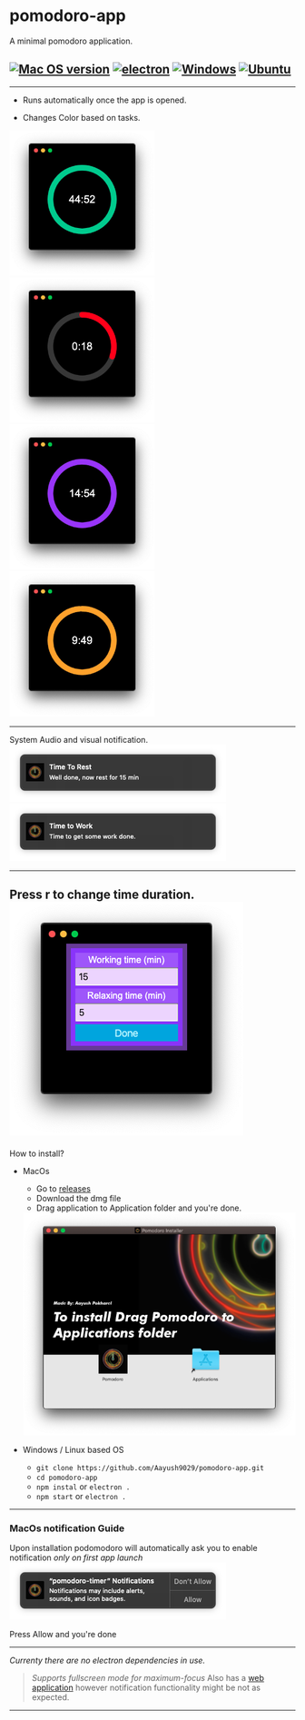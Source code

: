 # pomodoro-app
A minimal pomodoro application.


##  [![Mac OS version](https://img.shields.io/badge/MacOs-All-skyblue?style=flat-square)](https://www.apple.com/ca/watchos/watchos-6/)   [![electron](https://img.shields.io/badge/electron-8-brightred?style=flat-square)](https://www.python.org/) [![Windows](https://img.shields.io/badge/Windows-10-blue?style=flat-square)](https://www.microsoft.com/) [![Ubuntu](https://img.shields.io/badge/Ubuntu-18.04>-pink?style=flat-square)](https://www.apple.com/ios/)


---


* Runs automatically once the app is opened.

* Changes Color based on tasks.

<img src="https://raw.githubusercontent.com/Aayush9029/pomodoro-app/gh-pages/assets/working.png" width="256px"> <img src="https://raw.githubusercontent.com/Aayush9029/pomodoro-app/gh-pages/assets/workingLeft.png" width="256px"><br/> <img src="https://raw.githubusercontent.com/Aayush9029/pomodoro-app/gh-pages/assets/resting.png" width="256px"> <img src="https://raw.githubusercontent.com/Aayush9029/pomodoro-app/gh-pages/assets/workingwarning.png" width="256px">



---
System Audio and visual notification.<br/>
<img src="https://raw.githubusercontent.com/Aayush9029/pomodoro-app/gh-pages/assets/restnotification.png">
<img src="https://raw.githubusercontent.com/Aayush9029/pomodoro-app/gh-pages/assets/worknotification.png">

---
Press r to change time duration.<br/>
<img src="https://raw.githubusercontent.com/Aayush9029/pomodoro-app/gh-pages/assets/changeTime.png">
---


How to install?
- MacOs
  - Go to [releases](https://github.com/Aayush9029/pomodoro-app/releases) 
  - Download the dmg file
  - Drag application to Application folder and you're done.
  <img src="https://raw.githubusercontent.com/Aayush9029/pomodoro-app/gh-pages/assets/installer.png">

- Windows / Linux based OS
  - `git clone https://github.com/Aayush9029/pomodoro-app.git`
  - `cd pomodoro-app`
  - `npm instal` or `electron .`
  - `npm start`  or `electron .`
 
 ---
 ### MacOs notification Guide
 
 Upon installation podomodoro will automatically ask you to enable notification *only on first app launch*
   <img src="https://raw.githubusercontent.com/Aayush9029/pomodoro-app/gh-pages/assets/notificationAsk.png">
   
 Press Allow and you're done

---
 *Currenty there are no electron dependencies in use.* 
 
 > *Supports fullscreen mode for maximum-focus*
> Also has a [web application](https://aayush9029.github.io/pomodoro-app/) however notification functionality might be not as expected.
---

  
